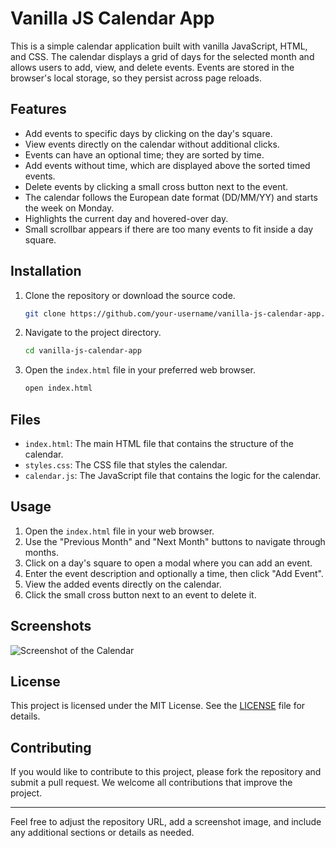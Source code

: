 # Vanilla JS Calendar App

This is a simple calendar application built with vanilla JavaScript, HTML, and CSS. The calendar displays a grid of days for the selected month and allows users to add, view, and delete events. Events are stored in the browser's local storage, so they persist across page reloads.

## Features

-   Add events to specific days by clicking on the day's square.
-   View events directly on the calendar without additional clicks.
-   Events can have an optional time; they are sorted by time.
-   Add events without time, which are displayed above the sorted timed events.
-   Delete events by clicking a small cross button next to the event.
-   The calendar follows the European date format (DD/MM/YY) and starts the week on Monday.
-   Highlights the current day and hovered-over day.
-   Small scrollbar appears if there are too many events to fit inside a day square.

## Installation

1. Clone the repository or download the source code.

    ```sh
    git clone https://github.com/your-username/vanilla-js-calendar-app.git
    ```

2. Navigate to the project directory.

    ```sh
    cd vanilla-js-calendar-app
    ```

3. Open the `index.html` file in your preferred web browser.

    ```sh
    open index.html
    ```

## Files

-   `index.html`: The main HTML file that contains the structure of the calendar.
-   `styles.css`: The CSS file that styles the calendar.
-   `calendar.js`: The JavaScript file that contains the logic for the calendar.

## Usage

1. Open the `index.html` file in your web browser.
2. Use the "Previous Month" and "Next Month" buttons to navigate through months.
3. Click on a day's square to open a modal where you can add an event.
4. Enter the event description and optionally a time, then click "Add Event".
5. View the added events directly on the calendar.
6. Click the small cross button next to an event to delete it.

## Screenshots

![Screenshot of the Calendar](screenshot.png)

## License

This project is licensed under the MIT License. See the [LICENSE](LICENSE) file for details.

## Contributing

If you would like to contribute to this project, please fork the repository and submit a pull request. We welcome all contributions that improve the project.

---

Feel free to adjust the repository URL, add a screenshot image, and include any additional sections or details as needed.
